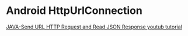 # Android HttpUrlConnection

[JAVA-Send URL HTTP Request and Read JSON Response youtub tutorial](https://youtu.be/umZ_KdcXRAQ)


